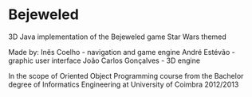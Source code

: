 # Bejeweled
3D Java implementation of the Bejeweled game Star Wars themed

Made by:
Inês Coelho -  navigation and game engine
André Estévão - graphic user interface
João Carlos Gonçalves - 3D engine

In the scope of Oriented Object Programming course
from the Bachelor degree of Informatics Engineering at University of Coimbra
2012/2013
